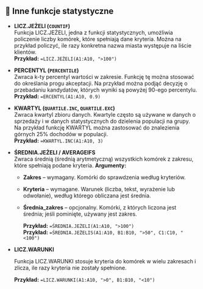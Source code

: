## 🧮 Inne funkcje statystyczne

- **LICZ.JEŻELI (`COUNTIF`)**  
  Funkcja LICZ.JEŻELI, jedna z funkcji statystycznych, umożliwia policzenie liczby komórek, które spełniają dane kryteria. Można na przykład policzyć, ile razy konkretna nazwa miasta występuje na liście klientów.  
  **Przykład:** `=LICZ.JEŻELI(A1:A10, ">100")`

- **PERCENTYL (`PERCENTILE`)**  
  Zwraca k-ty percentyl wartości w zakresie. Funkcję tę można stosować do określania progu akceptacji. Na przykład można podjąć decyzję o przebadaniu kandydatów, których wyniki są powyżej 90-ego percentylu.  
  **Przykład:** `=ERCENTYL(A1:A10, 0.9)`

- **KWARTYL (`QUARTILE.INC`, `QUARTILE.EXC`)**  
 Zwraca kwartyl zbioru danych. Kwartyle często są używane w danych o sprzedaży i w danych statystycznych do dzielenia populacji na grupy. Na przykład funkcję KWARTYL można zastosować do znalezienia górnych 25% dochodów w populacji.  
  **Przykład:** `=KWARTYL.INC(A1:A10, 3)`

- **ŚREDNIA.JEŻELI / AVERAGEIFS**  
  Zwraca średnią (średnią arytmetyczną) wszystkich komórek z zakresu, które spełniają podane kryteria.
  **Argumenty:**  
  - **Zakres** – wymagany. Komórki do sprawdzenia według kryteriów.  
  - **Kryteria** – wymagane. Warunek (liczba, tekst, wyrażenie lub odwołanie), według którego obliczana jest średnia.  
  - **Średnia_zakres** – opcjonalny. Komórki, z których liczona jest średnia; jeśli pominięte, używany jest zakres.

    **Przykład:** `=ŚREDNIA.JEŻELI(A1:A10, ">100")`  
    **Przykład:** `=ŚREDNIA.JEŻELIS(A1:A10, B1:B10, ">50", C1:C10, "<100")`

- **LICZ.WARUNKI**
  
  Funkcja LICZ.WARUNKI stosuje kryteria do komórek w wielu zakresach i zlicza, ile razy kryteria nie zostały spełnione.

  **Przykład:** `=LICZ.WARUNKI(A1:A10, ">0", B1:B10, "<10")`